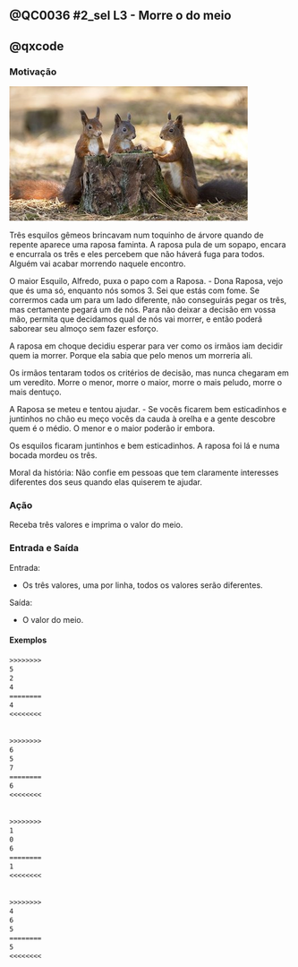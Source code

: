 ## @QC0036 #2_sel L3 - Morre o do meio
## @qxcode

### Motivação

![3 esquilos na árvore](capa.jpg)

Três esquilos gêmeos brincavam num toquinho de árvore quando de repente aparece uma raposa faminta. A raposa pula de um sopapo, encara e encurrala os três e eles percebem que não háverá fuga para todos. Alguém vai acabar morrendo naquele encontro.

O maior Esquilo, Alfredo, puxa o papo com a Raposa.
\- Dona Raposa, vejo que és uma só, enquanto nós somos 3. Sei que estás com fome. Se corrermos cada um para um lado diferente, não conseguirás pegar os três, mas certamente pegará um de nós. Para não deixar a decisão em vossa mão, permita que decidamos qual de nós vai morrer, e então poderá saborear seu almoço sem fazer esforço.

A raposa em choque decidiu esperar para ver como os irmãos iam decidir quem ia morrer. Porque ela sabia que pelo menos um morreria ali.

Os irmãos tentaram todos os critérios de decisão, mas nunca chegaram em um veredito. Morre o menor, morre o maior, morre o mais peludo, morre o mais dentuço.

A Raposa se meteu e tentou ajudar.
\- Se vocês ficarem bem esticadinhos e juntinhos no chão eu meço vocês da cauda à orelha e a gente descobre quem é o médio. O menor e o maior poderão ir embora.

Os esquilos ficaram juntinhos e bem esticadinhos. A raposa foi lá e numa bocada mordeu os três.

Moral da história: Não confie em pessoas que tem claramente interesses diferentes dos seus quando elas quiserem te ajudar.



### Ação

Receba três valores e imprima o valor do meio.


### Entrada e Saída

Entrada:

* Os três valores, uma por linha, todos os valores serão diferentes.
 

Saída:

* O valor do meio.
 

#### Exemplos

```
>>>>>>>>
5
2
4
========
4
<<<<<<<<


>>>>>>>>
6
5
7
========
6
<<<<<<<<


>>>>>>>>
1
0
6
========
1
<<<<<<<<


>>>>>>>>
4
6
5
========
5
<<<<<<<<

```

<!---

>>>>>>>> 
1
2
3
========
2
<<<<<<<<

>>>>>>>>
3
2
1
========
2
<<<<<<<<


>>>>>>>>
2
1
3
========
2
<<<<<<<<


>>>>>>>>
2
3
1
========
2
<<<<<<<<


>>>>>>>>
3
1
2
========
2
<<<<<<<<


>>>>>>>>
1
3
2
========
2
<<<<<<<<

--->